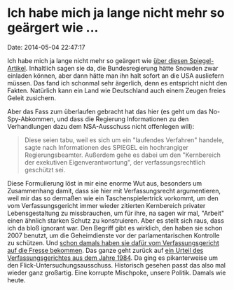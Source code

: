 Ich habe mich ja lange nicht mehr so geärgert wie \...
======================================================

Date: 2014-05-04 22:47:17

Ich habe mich ja lange nicht mehr so geärgert wie [über diesen
Spiegel-Artikel](http://spiegel.de/article.do?id=967368). Inhaltlich
sagen sie da, die Bundesregierung hätte Snowden zwar einladen können,
aber dann hätte man ihn halt sofort an die USA ausliefern müssen. Das
fand ich schonmal sehr ärgerlich, denn es entspricht nicht den Fakten.
Natürlich kann ein Land wie Deutschland auch einem Zeugen freies Geleit
zusichern.

Aber das Fass zum überlaufen gebracht hat das hier (es geht um das
No-Spy-Abkommen, und dass die Regierung Informationen zu den
Verhandlungen dazu dem NSA-Ausschuss nicht offenlegen will):

> Diese seien tabu, weil es sich um ein \"laufendes Verfahren\" handele,
> sagte nach Informationen des SPIEGEL ein hochrangiger
> Regierungsbeamter. Außerdem gehe es dabei um den \"Kernbereich der
> exekutiven Eigenverantwortung\", der verfassungsrechtlich geschützt
> sei.

Diese Formulierung löst in mir eine enorme Wut aus, besonders um
Zusammenhang damit, dass sie hier mit Verfassungsrecht argumentieren,
weil mir das so dermaßen wie ein Taschenspielertrick vorkommt, um den
vom Verfassungsgericht immer wieder zitierten Kernbereich privater
Lebensgestaltung zu missbrauchen, um für ihre, na sagen wir mal,
\"Arbeit\" einen ähnlich starken Schutz zu konstruieren. Aber es stellt
sich raus, dass ich da bloß ignorant war. Den Begriff gibt es wirklich,
den haben sie schon 2007 benutzt, um die Geheimdienste vor der
parlamentarischen Kontrolle zu schützen. Und [schon damals haben sie
dafür vom Verfassungsgericht auf die Fresse
bekommen](http://www.bverfg.de/entscheidungen/es20090617_2bve000307.html).
Das ganze geht zurück auf [ein Urteil des Verfassungsgerichtes aus dem
Jahre
1984](https://www.jurion.de/Urteile/BVerfG/1984-07-17/2-BvE-15_83). Da
ging es pikanterweise um den Flick-Untersuchungsausschuss. Historisch
gesehen passt das also mal wieder ganz großartig. Eine korrupte
Mischpoke, unsere Politik. Damals wie heute.
